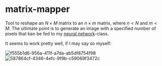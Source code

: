 # matrix-mapper

Tool to reshape an $N\times M$ matrix to an $n\times m$ matrix, where $n < N$ and $m < M$. The ultimate point is to generate an image with a specified number of pixels that kan be fed to my [neural network](https://github.com/magnushelliesen/neural-network)-class.

It seems to work pretty well, if I may say so myself:

![f555b1d6-956a-411f-a7da-ab5df8754f98](https://github.com/magnushelliesen/matrix-mapper/assets/104299371/e451f696-f835-4cf7-8c21-b5c096b9e917)
![587864cf-4346-4efc-9f9b-c59069f3472c](https://github.com/magnushelliesen/matrix-mapper/assets/104299371/ed6e8e8c-467e-4e9e-8246-c615a55b29a7)

